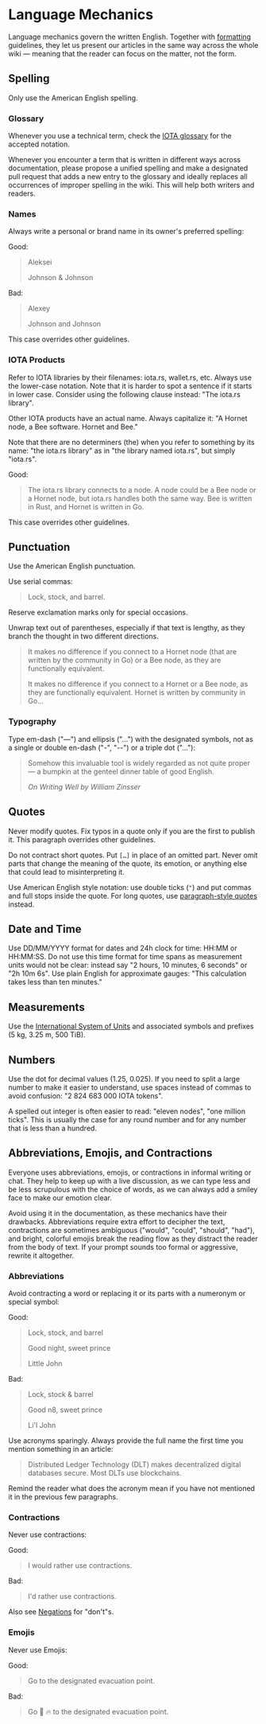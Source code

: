 # Language Mechanics

Language mechanics govern the written English. Together with [formatting](./formatting.md) guidelines, they let us present our articles in the same way across the whole wiki — meaning that the reader can focus on the matter, not the form.

## Spelling

Only use the American English spelling.

### Glossary

Whenever you use a technical term, check the [IOTA glossary](/learn/resource-materials/glossary) for the accepted notation.

Whenever you encounter a term that is written in different ways across documentation, please propose a unified spelling and make a designated pull request that adds a new entry to the glossary and ideally replaces all occurrences of improper spelling in the wiki. This will help both writers and readers.

### Names

Always write a personal or brand name in its owner's preferred spelling:

Good:

> Aleksei
>
> Johnson & Johnson

Bad:

> Alexey
>
> Johnson and Johnson

This case overrides other guidelines.

### IOTA Products

Refer to IOTA libraries by their filenames: iota.rs, wallet.rs, etc. Always use the lower-case notation. Note that it is harder to spot a sentence if it starts in lower case. Consider using the following clause instead: "The iota.rs library".

Other IOTA products have an actual name. Always capitalize it: "A Hornet node, a Bee software. Hornet and Bee."

Note that there are no determiners (the) when you refer to something by its name: "the iota.rs library" as in "the library named iota.rs", but simply "iota.rs".

Good:

> The iota.rs library connects to a node. A node could be a Bee node or a Hornet node, but iota.rs handles both the same way. Bee is written in Rust, and Hornet is written in Go.

This case overrides other guidelines.

## Punctuation

Use the American English punctuation.

Use serial commas:

> Lock, stock, and barrel.

Reserve exclamation marks only for special occasions.

Unwrap text out of parentheses, especially if that text is lengthy, as they branch the thought in two different directions.

> It makes no difference if you connect to a Hornet node (that are written by the community in Go) or a Bee node, as they are functionally equivalent.
>
> It makes no difference if you connect to a Hornet or a Bee node, as they are functionally equivalent. Hornet is written by community in Go…

### Typography

Type em-dash ("—") and ellipsis ("…") with the designated symbols, not as a single or double en-dash ("-", "--") or a triple dot ("..."):

> Somehow this invaluable tool is widely regarded as not quite proper — a bumpkin at the genteel dinner table of good English.
>
> _On Writing Well by William Zinsser_

## Quotes

Never modify quotes. Fix typos in a quote only if you are the first to publish it. This paragraph overrides other guidelines.

Do not contract short quotes. Put `[…]` in place of an omitted part. Never omit parts that change the meaning of the quote, its emotion, or anything else that could lead to misinterpreting it.

Use American English style notation: use double ticks (`"`) and put commas and full stops inside the quote. For long quotes, use [paragraph-style quotes](./formatting#paragraph-quotes) instead.

## Date and Time

Use DD/MM/YYYY format for dates and 24h clock for time: HH:MM or HH:MM:SS. Do not use this time format for time spans as measurement units would not be clear: instead say "2 hours, 10 minutes, 6 seconds" or "2h 10m 6s". Use plain English for approximate gauges: "This calculation takes less than ten minutes."

## Measurements

Use the [International System of Units](https://www.bipm.org/en/measurement-units) and associated symbols and prefixes (5 kg, 3.25 m, 500 TiB).

## Numbers

Use the dot for decimal values (1.25, 0.025). If you need to split a large number to make it easier to understand, use spaces instead of commas to avoid confusion: "2 824 683 000 IOTA tokens".

A spelled out integer is often easier to read: "eleven nodes", "one million ticks". This is usually the case for any round number and for any number that is less than a hundred.

## Abbreviations, Emojis, and Contractions

Everyone uses abbreviations, emojis, or contractions in informal writing or chat. They help to keep up with a live discussion, as we can type less and be less scrupulous with the choice of words, as we can always add a smiley face to make our emotion clear.

Avoid using it in the documentation, as these mechanics have their drawbacks. Abbreviations require extra effort to decipher the text, contractions are sometimes ambiguous ("would", "could", "should", "had"), and bright, colorful emojis break the reading flow as they distract the reader from the body of text. If your prompt sounds too formal or aggressive, rewrite it altogether.

### Abbreviations

Avoid contracting a word or replacing it or its parts with a numeronym or special symbol:

Good:

> Lock, stock, and barrel
>
> Good night, sweet prince
>
> Little John

Bad:

> Lock, stock & barrel
>
> Good n8, sweet prince
>
> Li'l John

Use acronyms sparingly. Always provide the full name the first time you mention something in an article:

> Distributed Ledger Technology (DLT) makes decentralized digital databases secure. Most DLTs use blockchains.

Remind the reader what does the acronym mean if you have not mentioned it in the previous few paragraphs.

### Contractions

Never use contractions:

Good:

> I would rather use contractions.

Bad:

> I'd rather use contractions.

Also see [Negations](./form.md#negations) for "don't"s.

### Emojis

Never use Emojis:

Good:

> Go to the designated evacuation point.

Bad:

> Go :runner: :fire: to the designated evacuation point.
